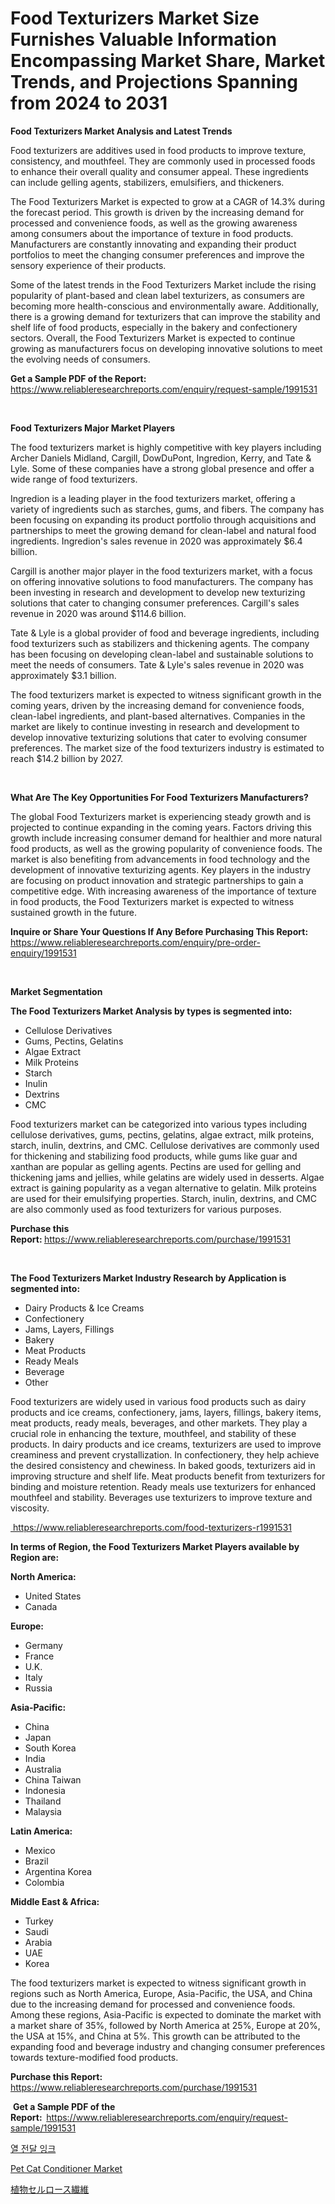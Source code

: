 <p><h1>Food Texturizers Market Size Furnishes Valuable Information Encompassing Market Share, Market Trends, and Projections Spanning from 2024 to 2031</h1></p><p><strong>Food Texturizers Market Analysis and Latest Trends</strong></p>
<p><p>Food texturizers are additives used in food products to improve texture, consistency, and mouthfeel. They are commonly used in processed foods to enhance their overall quality and consumer appeal. These ingredients can include gelling agents, stabilizers, emulsifiers, and thickeners.</p><p>The Food Texturizers Market is expected to grow at a CAGR of 14.3% during the forecast period. This growth is driven by the increasing demand for processed and convenience foods, as well as the growing awareness among consumers about the importance of texture in food products. Manufacturers are constantly innovating and expanding their product portfolios to meet the changing consumer preferences and improve the sensory experience of their products.</p><p>Some of the latest trends in the Food Texturizers Market include the rising popularity of plant-based and clean label texturizers, as consumers are becoming more health-conscious and environmentally aware. Additionally, there is a growing demand for texturizers that can improve the stability and shelf life of food products, especially in the bakery and confectionery sectors. Overall, the Food Texturizers Market is expected to continue growing as manufacturers focus on developing innovative solutions to meet the evolving needs of consumers.</p></p>
<p><strong>Get a Sample PDF of the Report:&nbsp;</strong> <a href="https://www.reliableresearchreports.com/enquiry/request-sample/1991531">https://www.reliableresearchreports.com/enquiry/request-sample/1991531</a></p>
<p>&nbsp;</p>
<p><strong>Food Texturizers Major Market Players</strong></p>
<p><p>The food texturizers market is highly competitive with key players including Archer Daniels Midland, Cargill, DowDuPont, Ingredion, Kerry, and Tate & Lyle. Some of these companies have a strong global presence and offer a wide range of food texturizers.</p><p>Ingredion is a leading player in the food texturizers market, offering a variety of ingredients such as starches, gums, and fibers. The company has been focusing on expanding its product portfolio through acquisitions and partnerships to meet the growing demand for clean-label and natural food ingredients. Ingredion's sales revenue in 2020 was approximately $6.4 billion.</p><p>Cargill is another major player in the food texturizers market, with a focus on offering innovative solutions to food manufacturers. The company has been investing in research and development to develop new texturizing solutions that cater to changing consumer preferences. Cargill's sales revenue in 2020 was around $114.6 billion.</p><p>Tate & Lyle is a global provider of food and beverage ingredients, including food texturizers such as stabilizers and thickening agents. The company has been focusing on developing clean-label and sustainable solutions to meet the needs of consumers. Tate & Lyle's sales revenue in 2020 was approximately $3.1 billion.</p><p>The food texturizers market is expected to witness significant growth in the coming years, driven by the increasing demand for convenience foods, clean-label ingredients, and plant-based alternatives. Companies in the market are likely to continue investing in research and development to develop innovative texturizing solutions that cater to evolving consumer preferences. The market size of the food texturizers industry is estimated to reach $14.2 billion by 2027.</p></p>
<p>&nbsp;</p>
<p><strong>What Are The Key Opportunities For Food Texturizers Manufacturers?</strong></p>
<p><p>The global Food Texturizers market is experiencing steady growth and is projected to continue expanding in the coming years. Factors driving this growth include increasing consumer demand for healthier and more natural food products, as well as the growing popularity of convenience foods. The market is also benefiting from advancements in food technology and the development of innovative texturizing agents. Key players in the industry are focusing on product innovation and strategic partnerships to gain a competitive edge. With increasing awareness of the importance of texture in food products, the Food Texturizers market is expected to witness sustained growth in the future.</p></p>
<p><strong>Inquire or Share Your Questions If Any Before Purchasing This Report:</strong> <a href="https://www.reliableresearchreports.com/enquiry/pre-order-enquiry/1991531">https://www.reliableresearchreports.com/enquiry/pre-order-enquiry/1991531</a></p>
<p>&nbsp;</p>
<p><strong>Market Segmentation</strong></p>
<p><strong>The Food Texturizers Market Analysis by types is segmented into:</strong></p>
<p><ul><li>Cellulose Derivatives</li><li>Gums, Pectins, Gelatins</li><li>Algae Extract</li><li>Milk Proteins</li><li>Starch</li><li>Inulin</li><li>Dextrins</li><li>CMC</li></ul></p>
<p><p>Food texturizers market can be categorized into various types including cellulose derivatives, gums, pectins, gelatins, algae extract, milk proteins, starch, inulin, dextrins, and CMC. Cellulose derivatives are commonly used for thickening and stabilizing food products, while gums like guar and xanthan are popular as gelling agents. Pectins are used for gelling and thickening jams and jellies, while gelatins are widely used in desserts. Algae extract is gaining popularity as a vegan alternative to gelatin. Milk proteins are used for their emulsifying properties. Starch, inulin, dextrins, and CMC are also commonly used as food texturizers for various purposes.</p></p>
<p><strong>Purchase this Report:&nbsp;</strong><a href="https://www.reliableresearchreports.com/purchase/1991531">https://www.reliableresearchreports.com/purchase/1991531</a></p>
<p>&nbsp;</p>
<p><strong>The Food Texturizers Market Industry Research by Application is segmented into:</strong></p>
<p><ul><li>Dairy Products & Ice Creams</li><li>Confectionery</li><li>Jams, Layers, Fillings</li><li>Bakery</li><li>Meat Products</li><li>Ready Meals</li><li>Beverage</li><li>Other</li></ul></p>
<p><p>Food texturizers are widely used in various food products such as dairy products and ice creams, confectionery, jams, layers, fillings, bakery items, meat products, ready meals, beverages, and other markets. They play a crucial role in enhancing the texture, mouthfeel, and stability of these products. In dairy products and ice creams, texturizers are used to improve creaminess and prevent crystallization. In confectionery, they help achieve the desired consistency and chewiness. In baked goods, texturizers aid in improving structure and shelf life. Meat products benefit from texturizers for binding and moisture retention. Ready meals use texturizers for enhanced mouthfeel and stability. Beverages use texturizers to improve texture and viscosity.</p></p>
<p><a href="https://www.reliableresearchreports.com/food-texturizers-r1991531">&nbsp;https://www.reliableresearchreports.com/food-texturizers-r1991531</a></p>
<p><strong>In terms of Region, the Food Texturizers Market Players available by Region are:</strong></p>
<p>
    <p> <strong> North America: </strong>
        <ul>
            <li>United States</li>
            <li>Canada</li>
        </ul>
        </p> 
    <p> <strong> Europe: </strong>
        <ul>
            <li>Germany</li>
            <li>France</li>
            <li>U.K.</li>
            <li>Italy</li>
            <li>Russia</li>
        </ul>
        </p> 
    <p> <strong> Asia-Pacific: </strong>
        <ul>
            <li>China</li>
            <li>Japan</li>
            <li>South Korea</li>
            <li>India</li>
            <li>Australia</li>
            <li>China Taiwan</li>
            <li>Indonesia</li>
            <li>Thailand</li>
            <li>Malaysia</li>
        </ul>
        </p> 
    <p> <strong> Latin America: </strong>
        <ul>
            <li>Mexico</li>
            <li>Brazil</li>
            <li>Argentina Korea</li>
            <li>Colombia</li>
        </ul>
        </p> 
    <p> <strong> Middle East & Africa: </strong>
        <ul>
            <li>Turkey</li>
            <li>Saudi</li>
            <li>Arabia</li>
            <li>UAE</li>
            <li>Korea</li>
        </ul>
    </p>
    </p>
<p><p>The food texturizers market is expected to witness significant growth in regions such as North America, Europe, Asia-Pacific, the USA, and China due to the increasing demand for processed and convenience foods. Among these regions, Asia-Pacific is expected to dominate the market with a market share of 35%, followed by North America at 25%, Europe at 20%, the USA at 15%, and China at 5%. This growth can be attributed to the expanding food and beverage industry and changing consumer preferences towards texture-modified food products.</p></p>
<p><strong>Purchase this Report: </strong><a href="https://www.reliableresearchreports.com/purchase/1991531">https://www.reliableresearchreports.com/purchase/1991531</a></p>
<p>&nbsp;<strong>Get a Sample PDF of the Report:&nbsp;&nbsp;</strong><a href="https://www.reliableresearchreports.com/enquiry/request-sample/1991531">https://www.reliableresearchreports.com/enquiry/request-sample/1991531</a></p>
<p><strong></strong></p>
<p><p><a href="https://github.com/khytkeqagplkzqvh/Market-Research-Report-List-3/blob/main/655404042433.md">열 전달 잉크</a></p><p><a href="https://github.com/evanArnold06/Market-Research-Report-List-1/blob/main/pet-cat-conditioner-market.md">Pet Cat Conditioner Market</a></p><p><a href="https://github.com/JessKilback/Market-Research-Report-List-2/blob/main/636116432557.md">植物セルロース繊維</a></p></p>